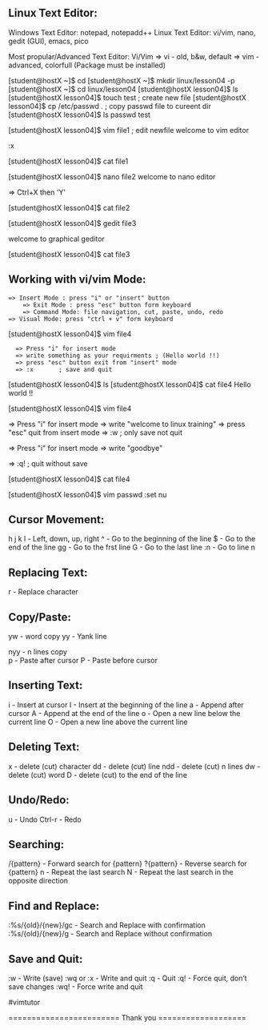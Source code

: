 Linux Text Editor:
-------------------
 Windows Text Editor: notepad, notepadd++
 Linux Text Editor: vi/vim, nano, gedit (GUI), emacs, pico

  Most propular/Advanced Text Editor: Vi/Vim
        => vi - old, b&w, default
	=> vim - advanced, colorfull (Package must be installed)

 [student@hostX ~]$ cd
 [student@hostX ~]$ mkdir linux/lesson04 -p
 [student@hostX ~]$ cd linux/lesson04
 [student@hostX lesson04]$ ls
 [student@hostX lesson04]$ touch test          ; create new file
 [student@hostX lesson04]$ cp /etc/passwd  .   ; copy passwd file to cureent dir
 [student@hostX lesson04]$ ls
  passwd  test

 [student@hostX lesson04]$ vim file1    ; edit newfile 
  welcome to vim editor

 :x 

 [student@hostX lesson04]$ cat file1

 [student@hostX lesson04]$ nano file2
   welcome to nano editor

 => Ctrl+X then 'Y'

 [student@hostX lesson04]$ cat file2

 [student@hostX lesson04]$ gedit file3
 
 welcome to graphical geditor 

 [student@hostX lesson04]$ cat file3

 Working with vi/vim Mode:
 ------------------------
	=> Insert Mode : press "i" or "insert" button
        => Exit Mode : press "esc" button form keyboard
        => Command Mode: file navigation, cut, paste, undo, redo
	=> Visual Mode: press "ctrl + v" form keyboard
 
 [student@hostX lesson04]$  vim file4

      => Press "i" for insert mode
      => write something as your requirments ; (Hello world !!)
      => press "esc" button exit from "insert" mode
      => :x   	  ; save and quit

 [student@hostX lesson04]$ ls
 [student@hostX lesson04]$ cat file4
  Hello world !!

 [student@hostX lesson04]$ vim file4

  => Press "i" for insert mode
  => write "welcome to linux training"
  => press "esc" quit from insert mode
  => :w   	  ; only save not quit

  => Press "i" for insert mode
  => write "goodbye" 

  => :q!  	  ; quit without save

 [student@hostX lesson04]$ cat file4

 [student@hostX lesson04]$  vim passwd
   :set nu

Cursor Movement:
----------------
   h j k l 	- Left, down, up, right
   ^ 		- Go to the beginning of the line
   $ 		- Go to the end of the line
   gg 		- Go to the frst line
   G 		- Go to the last line
   :n 		- Go to line n

Replacing Text:
---------------
   r 		- Replace character
 
Copy/Paste:
-----------
   yw        -  word copy
   yy 	     -  Yank line

   nyy 	     -  n lines copy   
   p         -  Paste after cursor
   P 	     -  Paste before cursor

Inserting Text:
---------------
   i 		- Insert at cursor
   I 		- Insert at the beginning of the line
   a 		- Append after cursor
   A 		- Append at the end of the line
   o 		- Open a new line below the current line
   O 		- Open a new line above the current line

Deleting Text:
--------------
  x  		- delete (cut) character
  dd 		- delete (cut) line
  ndd           - delete (cut) n lines 
  dw 		- delete (cut) word
  D             - delete (cut) to the end of the line

Undo/Redo:
---------
  u 		- Undo
  Ctrl-r 	- Redo

Searching:
----------
  /{pattern}	- Forward search for {pattern}
  ?{pattern} 	- Reverse search for {pattern}
  n 		- Repeat the last search
  N 		- Repeat the last search in the opposite direction

Find and Replace:
-----------------
 :%s/{old}/{new}/gc  - Search and Replace with confirmation  
 :%s/{old}/{new}/g  - Search and Replace without confirmation  

Save and Quit:
-------------
 :w 	    - Write (save)
 :wq or :x  - Write and quit
 :q 	    - Quit
 :q! 	    - Force quit, don’t save changes
 :wq! 	    - Force write and quit

 #vimtutor

 ======================== Thank you ===================

























